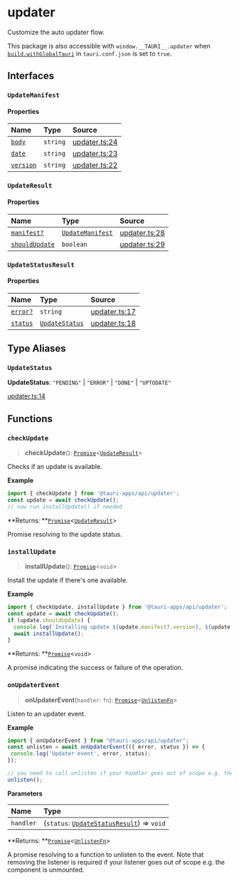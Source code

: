 # updater

Customize the auto updater flow.

This package is also accessible with `window.__TAURI__.updater` when [`build.withGlobalTauri`](https://tauri.app/v1/api/config/#buildconfig.withglobaltauri) in `tauri.conf.json` is set to `true`.

## Interfaces

### `UpdateManifest`

#### Properties

| Name | Type | Source |
| :------ | :------ | :------ |
| <div class="anchor-with-padding" id="updater.UpdateManifest.body"><a href="#updater.UpdateManifest.body">`body`</a></div> | `string` | [updater.ts:24](https://github.com/tauri-apps/tauri/blob/679abc6/tooling/api/src/updater.ts#L24) |
| <div class="anchor-with-padding" id="updater.UpdateManifest.date"><a href="#updater.UpdateManifest.date">`date`</a></div> | `string` | [updater.ts:23](https://github.com/tauri-apps/tauri/blob/679abc6/tooling/api/src/updater.ts#L23) |
| <div class="anchor-with-padding" id="updater.UpdateManifest.version"><a href="#updater.UpdateManifest.version">`version`</a></div> | `string` | [updater.ts:22](https://github.com/tauri-apps/tauri/blob/679abc6/tooling/api/src/updater.ts#L22) |

### `UpdateResult`

#### Properties

| Name | Type | Source |
| :------ | :------ | :------ |
| <div class="anchor-with-padding" id="updater.UpdateResult.manifest"><a href="#updater.UpdateResult.manifest">`manifest?`</a></div> | [`UpdateManifest`](updater.md#updatemanifest) | [updater.ts:28](https://github.com/tauri-apps/tauri/blob/679abc6/tooling/api/src/updater.ts#L28) |
| <div class="anchor-with-padding" id="updater.UpdateResult.shouldUpdate"><a href="#updater.UpdateResult.shouldUpdate">`shouldUpdate`</a></div> | `boolean` | [updater.ts:29](https://github.com/tauri-apps/tauri/blob/679abc6/tooling/api/src/updater.ts#L29) |

### `UpdateStatusResult`

#### Properties

| Name | Type | Source |
| :------ | :------ | :------ |
| <div class="anchor-with-padding" id="updater.UpdateStatusResult.error"><a href="#updater.UpdateStatusResult.error">`error?`</a></div> | `string` | [updater.ts:17](https://github.com/tauri-apps/tauri/blob/679abc6/tooling/api/src/updater.ts#L17) |
| <div class="anchor-with-padding" id="updater.UpdateStatusResult.status"><a href="#updater.UpdateStatusResult.status">`status`</a></div> | [`UpdateStatus`](updater.md#updatestatus) | [updater.ts:18](https://github.com/tauri-apps/tauri/blob/679abc6/tooling/api/src/updater.ts#L18) |

## Type Aliases

### `UpdateStatus`

 **UpdateStatus**: `"PENDING"` \| `"ERROR"` \| `"DONE"` \| `"UPTODATE"`

[updater.ts:14](https://github.com/tauri-apps/tauri/blob/679abc6/tooling/api/src/updater.ts#L14)

## Functions

### `checkUpdate`

> **checkUpdate**(): [`Promise`]( https://developer.mozilla.org/en-US/docs/Web/JavaScript/Reference/Global_Objects/Promise )<[`UpdateResult`](updater.md#updateresult)\>

Checks if an update is available.

**Example**

```typescript
import { checkUpdate } from '@tauri-apps/api/updater';
const update = await checkUpdate();
// now run installUpdate() if needed
```

**Returns: **[`Promise`]( https://developer.mozilla.org/en-US/docs/Web/JavaScript/Reference/Global_Objects/Promise )<[`UpdateResult`](updater.md#updateresult)\>

Promise resolving to the update status.

### `installUpdate`

> **installUpdate**(): [`Promise`]( https://developer.mozilla.org/en-US/docs/Web/JavaScript/Reference/Global_Objects/Promise )<`void`\>

Install the update if there's one available.

**Example**

```typescript
import { checkUpdate, installUpdate } from '@tauri-apps/api/updater';
const update = await checkUpdate();
if (update.shouldUpdate) {
  console.log(`Installing update ${update.manifest?.version}, ${update.manifest?.date}, ${update.manifest.body}`);
  await installUpdate();
}
```

**Returns: **[`Promise`]( https://developer.mozilla.org/en-US/docs/Web/JavaScript/Reference/Global_Objects/Promise )<`void`\>

A promise indicating the success or failure of the operation.

### `onUpdaterEvent`

> **onUpdaterEvent**(`handler`: `fn`): [`Promise`]( https://developer.mozilla.org/en-US/docs/Web/JavaScript/Reference/Global_Objects/Promise )<[`UnlistenFn`](event.md#unlistenfn)\>

Listen to an updater event.

**Example**

```typescript
import { onUpdaterEvent } from "@tauri-apps/api/updater";
const unlisten = await onUpdaterEvent(({ error, status }) => {
 console.log('Updater event', error, status);
});

// you need to call unlisten if your handler goes out of scope e.g. the component is unmounted
unlisten();
```

**Parameters**

| Name | Type |
| :------ | :------ |
| `handler` | (`status`: [`UpdateStatusResult`](updater.md#updatestatusresult)) => `void` |

**Returns: **[`Promise`]( https://developer.mozilla.org/en-US/docs/Web/JavaScript/Reference/Global_Objects/Promise )<[`UnlistenFn`](event.md#unlistenfn)\>

A promise resolving to a function to unlisten to the event.
Note that removing the listener is required if your listener goes out of scope e.g. the component is unmounted.
